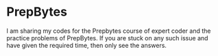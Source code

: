 # PrepBytes
I am sharing my codes for the Prepbytes course of expert coder and the practice problems of PrepBytes. If you are stuck on any such issue and have given the required time, then only see the answers.

